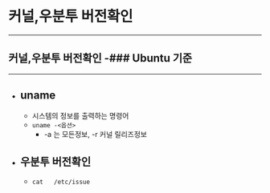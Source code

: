 
# 커널,우분투 버전확인
---------------------------------------


## 커널,우분투 버전확인 -### Ubuntu 기준
---------------------------------------

- ## uname
	- 시스템의 정보를 출력하는 명령어
	- ``` uname -<옵션> ```
		+ -a 는 모든정보, -r 커널 릴리즈정보

- ## 우분투 버전확인
	- ``` cat	/etc/issue ```

